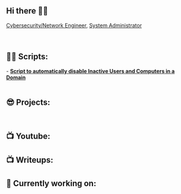 ## Hi there 👋🌱
<a href="https://www.linkedin.com/in/gharabaghi">Cybersecurity/Network Engineer</a>, <a href="https://www.youtube.com/@CryotoByteChronicles">System Administrator</a></h1>
<br>
<br>
<br>
<h2>👨‍💻 Scripts:</h2>
- <b> <a href="https://github.com/Gharabaghif/TechnicalDocuments/blob/main/ActiveDirectoryManagement.ps1">Script to automatically disable Inactive Users and Computers in a Domain</a> </b>
</br>
<br>
<h2>😎 Projects:</h2>
</br>
<h2>📺 Youtube:</h2>

<h2>📺 Writeups:</h2>

<h2>🔭 Currently working on:</h2>


